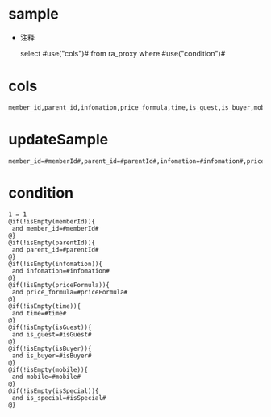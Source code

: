 sample
===
* 注释

	select #use("cols")# from ra_proxy  where  #use("condition")#

cols
===
	member_id,parent_id,infomation,price_formula,time,is_guest,is_buyer,mobile,is_special

updateSample
===
	
	member_id=#memberId#,parent_id=#parentId#,infomation=#infomation#,price_formula=#priceFormula#,time=#time#,is_guest=#isGuest#,is_buyer=#isBuyer#,mobile=#mobile#,is_special=#isSpecial#

condition
===

	1 = 1  
	@if(!isEmpty(memberId)){
	 and member_id=#memberId#
	@}
	@if(!isEmpty(parentId)){
	 and parent_id=#parentId#
	@}
	@if(!isEmpty(infomation)){
	 and infomation=#infomation#
	@}
	@if(!isEmpty(priceFormula)){
	 and price_formula=#priceFormula#
	@}
	@if(!isEmpty(time)){
	 and time=#time#
	@}
	@if(!isEmpty(isGuest)){
	 and is_guest=#isGuest#
	@}
	@if(!isEmpty(isBuyer)){
	 and is_buyer=#isBuyer#
	@}
	@if(!isEmpty(mobile)){
	 and mobile=#mobile#
	@}
	@if(!isEmpty(isSpecial)){
	 and is_special=#isSpecial#
	@}
	
	